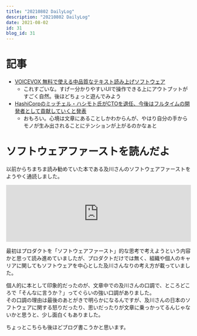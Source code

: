 ```yaml
---
title: "20210802 DailyLog"
description: "20210802 DailyLog"
date: 2021-08-02
id: 31
blog_id: 31
---
```


# 記事
- [VOICEVOX 無料で使える中品質なテキスト読み上げソフトウェア](https://voicevox.hiroshiba.jp/?fbclid=IwAR25I1eSr7SIrOdotNiL3mDpKdHtvxIw4lh_48cEPR8IkVqtP-8HKXRUAVE)
  - これすごいな。すげー分かりやすいUIで操作できる上にアウトプットがすごく自然。後ほどちょっと遊んでみよう
- [HashiCorpのミッチェル・ハシモト氏がCTOを退任、今後はフルタイムの開発者として貢献していくと発表](https://www.publickey1.jp/blog/21/hashicorpcto.html?fbclid=IwAR1ZtPXn73ND6WWCTyUJ1WUfIUJNKsTCzK0qnkp_giuh72eMKg8LsZ7NVj0)
  - おもろい。心境は文章にあることしかわからんが、やはり自分の手からモノが生み出されることにテンションが上がるのかなぁと

# ソフトウェアファーストを読んだよ

以前からちまちま読み勧めていた本である及川さんのソフトウェアファーストをようやく通読しました。

<iframe 
  class="hatenablogcard" 
  style="width:100%;height:155px;max-width:680px;"
  src="https://hatenablog-parts.com/embed?url=https://www.amazon.co.jp/dp/4822289915/" 
  width="300" height="150" frameborder="0" scrolling="no">
</iframe>

最初はプロダクトを「ソフトウェアファースト」的な思考で考えようという内容かと思って読み進めていましたが、プロダクトだけでは無く、組織や個人のキャリアに関してもソフトウェアを中心とした及川さんなりの考え方が載っていました。

個人的に本として印象的だったのが、文章中での及川さんの口調で、ところどころで「そんなに言うか？」ってぐらいの強い口調がありました。  
その口調の理由は最後のあとがきで明らかになるんですが、及川さんの日本のソフトウェアに関する怒りだったり、思いだったりが文章に乗っかってるんじゃないかと思うと、少し面白くもありました。

ちょっとこちらも後ほどブログ書こうかと思います。